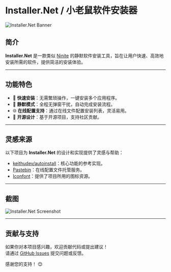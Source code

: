 # Installer.Net / 小老鼠软件安装器

![Installer.Net Banner](https://github.com/user-attachments/assets/3940d7e7-01e6-4643-94b0-cd2c12ebee5e)

## 简介
**Installer.Net** 是一款类似 [Ninite](https://ninite.com/) 的静默软件安装工具，旨在让用户快速、高效地安装所需的软件，提供简洁的安装体验。

---

## 功能特色
- 🚀 **快速安装**：无需繁琐操作，一键安装多个应用程序。
- 🔧 **静默模式**：全程无弹窗干扰，自动完成安装流程。
- 🌐 **在线配置支持**：通过在线文件配置安装列表，灵活易用。
- 🎨 **开源设计**：基于开源项目，支持社区贡献。

---

## 灵感来源
以下项目为 **Installer.Net** 的设计和实现提供了灵感与帮助：
- [keithudev/autoinstall](https://github.com/keithudev/autoinstall)：核心功能的参考实现。
- [Pastebin](https://pastebin.com/)：在线配置文件托管服务。
- [Iconfont](https://www.iconfont.cn/)：提供了项目所用的图标资源。

---

## 截图
![Installer.Net Screenshot](https://github.com/user-attachments/assets/3940d7e7-01e6-4643-94b0-cd2c12ebee5e)

---

## 贡献与支持
如果你对本项目感兴趣，欢迎贡献代码或提出建议！  
请通过 [GitHub Issues](https://github.com/your-repo/issues) 提交问题或反馈。

感谢您的支持！ 😊
